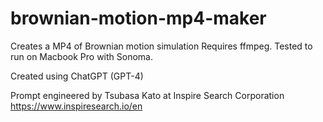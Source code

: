 # brownian-motion-mp4-maker
Creates a MP4 of Brownian motion simulation
Requires ffmpeg. Tested to run on Macbook Pro with Sonoma.


Created using ChatGPT (GPT-4)

Prompt engineered by Tsubasa Kato at Inspire Search Corporation
https://www.inspiresearch.io/en
